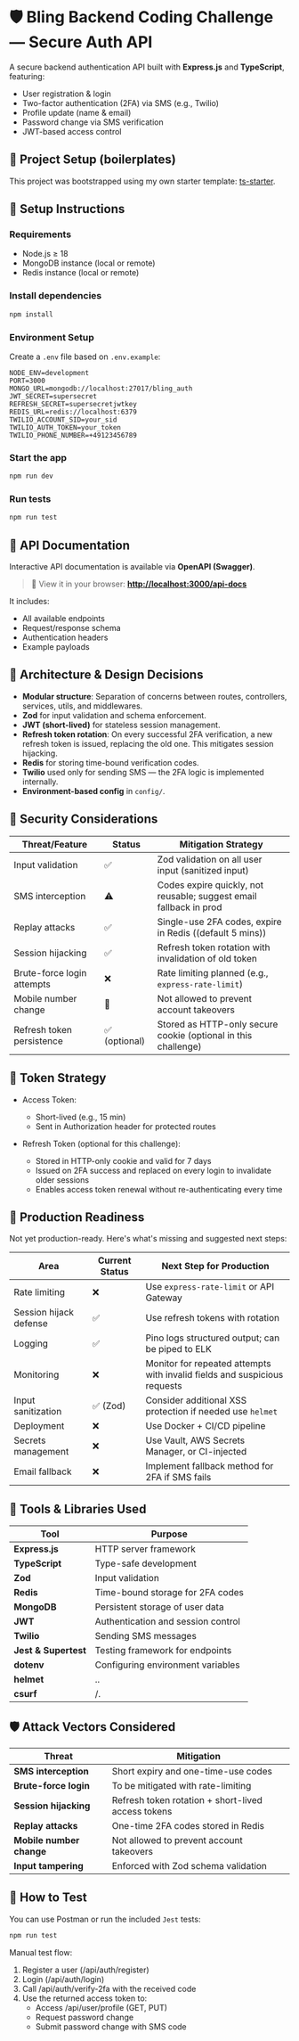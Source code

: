 # 🛡️ Bling Backend Coding Challenge — Secure Auth API

A secure backend authentication API built with **Express.js** and **TypeScript**, featuring:

- User registration & login
- Two-factor authentication (2FA) via SMS (e.g., Twilio)
- Profile update (name & email)
- Password change via SMS verification
- JWT-based access control

## 🔧 Project Setup (boilerplates)

This project was bootstrapped using my own starter template: [ts-starter](https://github.com/nosregor/ts-starter).

## 🚀 Setup Instructions

### Requirements

- Node.js ≥ 18
- MongoDB instance (local or remote)
- Redis instance (local or remote)

### Install dependencies

```bash
npm install
```

### Environment Setup

Create a `.env` file based on `.env.example`:

```env
NODE_ENV=development
PORT=3000
MONGO_URL=mongodb://localhost:27017/bling_auth
JWT_SECRET=supersecret
REFRESH_SECRET=supersecretjwtkey
REDIS_URL=redis://localhost:6379
TWILIO_ACCOUNT_SID=your_sid
TWILIO_AUTH_TOKEN=your_token
TWILIO_PHONE_NUMBER=+49123456789
```

### Start the app

```bash
npm run dev
```

### Run tests

```bash
npm run test
```

## 📘 API Documentation

Interactive API documentation is available via **OpenAPI (Swagger)**.

> 🧪 View it in your browser:
> **[http://localhost:3000/api-docs](http://localhost:3000/api-docs)**

It includes:

- All available endpoints
- Request/response schema
- Authentication headers
- Example payloads

## 🧠 Architecture & Design Decisions

- **Modular structure**: Separation of concerns between routes, controllers, services, utils, and middlewares.
- **Zod** for input validation and schema enforcement.
- **JWT (short-lived)** for stateless session management.
- **Refresh token rotation**: On every successful 2FA verification, a new refresh token is issued, replacing the old one. This mitigates session hijacking.
- **Redis** for storing time-bound verification codes.
- **Twilio** used only for sending SMS — the 2FA logic is implemented internally.
- **Environment-based config** in `config/`.

## 🔐 Security Considerations

| Threat/Feature             | Status        | Mitigation Strategy                                                |
| -------------------------- | ------------- | ------------------------------------------------------------------ |
| Input validation           | ✅            | Zod validation on all user input (sanitized input)                 |
| SMS interception           | ⚠️            | Codes expire quickly, not reusable; suggest email fallback in prod |
| Replay attacks             | ✅            | Single-use 2FA codes, expire in Redis ((default 5 mins))           |
| Session hijacking          | ✅            | Refresh token rotation with invalidation of old token              |
| Brute-force login attempts | ❌            | Rate limiting planned (e.g., `express-rate-limit`)                 |
| Mobile number change       | 🚫            | Not allowed to prevent account takeovers                           |
| Refresh token persistence  | ✅ (optional) | Stored as HTTP-only secure cookie (optional in this challenge)     |

## 🔄 Token Strategy

- Access Token:

  - Short-lived (e.g., 15 min)
  - Sent in Authorization header for protected routes

- Refresh Token (optional for this challenge):
  - Stored in HTTP-only cookie and valid for 7 days
  - Issued on 2FA success and replaced on every login to invalidate older sessions
  - Enables access token renewal without re-authenticating every time

## 🚧 Production Readiness

Not yet production-ready. Here's what's missing and suggested next steps:

| Area                   | Current Status | Next Step for Production                                                  |
| ---------------------- | -------------- | ------------------------------------------------------------------------- |
| Rate limiting          | ❌             | Use `express-rate-limit` or API Gateway                                   |
| Session hijack defense | ✅             | Use refresh tokens with rotation                                          |
| Logging                | ✅             | Pino logs structured output; can be piped to ELK                          |
| Monitoring             | ❌             | Monitor for repeated attempts with invalid fields and suspicious requests |
| Input sanitization     | ✅ (Zod)       | Consider additional XSS protection if needed use `helmet`                 |
| Deployment             | ❌             | Use Docker + CI/CD pipeline                                               |
| Secrets management     | ❌             | Use Vault, AWS Secrets Manager, or CI-injected                            |
| Email fallback         | ❌             | Implement fallback method for 2FA if SMS fails                            |

## 🧰 Tools & Libraries Used

| Tool                 | Purpose                            |
| -------------------- | ---------------------------------- |
| **Express.js**       | HTTP server framework              |
| **TypeScript**       | Type-safe development              |
| **Zod**              | Input validation                   |
| **Redis**            | Time-bound storage for 2FA codes   |
| **MongoDB**          | Persistent storage of user data    |
| **JWT**              | Authentication and session control |
| **Twilio**           | Sending SMS messages               |
| **Jest & Supertest** | Testing framework for endpoints    |
| **dotenv**           | Configuring environment variables  |
| **helmet**           | ..                                 |
| **csurf**            | /.                                 |

## 🛡️ Attack Vectors Considered

| Threat                   | Mitigation                                         |
| ------------------------ | -------------------------------------------------- |
| **SMS interception**     | Short expiry and one-time-use codes                |
| **Brute-force login**    | To be mitigated with rate-limiting                 |
| **Session hijacking**    | Refresh token rotation + short-lived access tokens |
| **Replay attacks**       | One-time 2FA codes stored in Redis                 |
| **Mobile number change** | Not allowed to prevent account takeovers           |
| **Input tampering**      | Enforced with Zod schema validation                |

## 🧪 How to Test

You can use Postman or run the included `Jest` tests:

```bash
npm run test
```

Manual test flow:

1. Register a user (/api/auth/register)
2. Login (/api/auth/login)
3. Call /api/auth/verify-2fa with the received code
4. Use the returned access token to:
   - Access /api/user/profile (GET, PUT)
   - Request password change
   - Submit password change with SMS code
